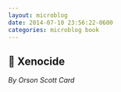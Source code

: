 ```yaml
---
layout: microblog
date: 2014-07-10 23:56:22-0600
categories: microblog book
---
```

## 📖 Xenocide
*By Orson Scott Card*